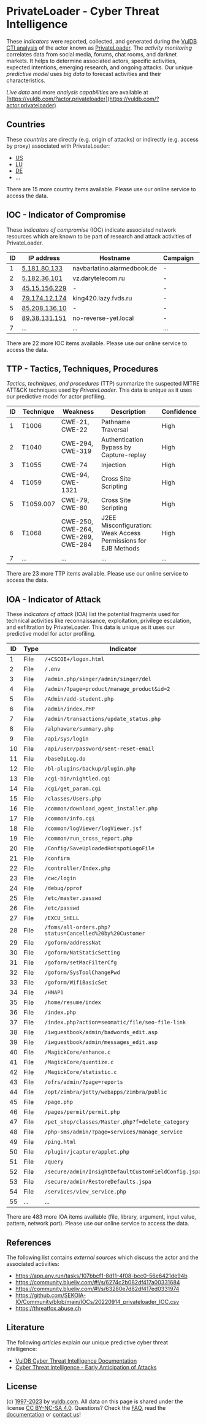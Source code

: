 # PrivateLoader - Cyber Threat Intelligence

These _indicators_ were reported, collected, and generated during the [VulDB CTI analysis](https://vuldb.com/?kb.cti) of the actor known as [PrivateLoader](https://vuldb.com/?actor.privateloader). The _activity monitoring_ correlates data from social media, forums, chat rooms, and darknet markets. It helps to determine associated actors, specific activities, expected intentions, emerging research, and ongoing attacks. Our unique _predictive model_ uses _big data_ to forecast activities and their characteristics.

_Live data_ and more _analysis capabilities_ are available at [https://vuldb.com/?actor.privateloader](https://vuldb.com/?actor.privateloader)

## Countries

These _countries_ are directly (e.g. origin of attacks) or indirectly (e.g. access by proxy) associated with PrivateLoader:

* [US](https://vuldb.com/?country.us)
* [LU](https://vuldb.com/?country.lu)
* [DE](https://vuldb.com/?country.de)
* ...

There are 15 more country items available. Please use our online service to access the data.

## IOC - Indicator of Compromise

These _indicators of compromise_ (IOC) indicate associated network resources which are known to be part of research and attack activities of PrivateLoader.

ID | IP address | Hostname | Campaign | Confidence
-- | ---------- | -------- | -------- | ----------
1 | [5.181.80.133](https://vuldb.com/?ip.5.181.80.133) | navbarlatino.alarmedbook.de | - | High
2 | [5.182.36.101](https://vuldb.com/?ip.5.182.36.101) | vz.darytelecom.ru | - | High
3 | [45.15.156.229](https://vuldb.com/?ip.45.15.156.229) | - | - | High
4 | [79.174.12.174](https://vuldb.com/?ip.79.174.12.174) | king420.lazy.fvds.ru | - | High
5 | [85.208.136.10](https://vuldb.com/?ip.85.208.136.10) | - | - | High
6 | [89.38.131.151](https://vuldb.com/?ip.89.38.131.151) | no-reverse-yet.local | - | High
7 | ... | ... | ... | ...

There are 22 more IOC items available. Please use our online service to access the data.

## TTP - Tactics, Techniques, Procedures

_Tactics, techniques, and procedures_ (TTP) summarize the suspected MITRE ATT&CK techniques used by _PrivateLoader_. This data is unique as it uses our predictive model for actor profiling.

ID | Technique | Weakness | Description | Confidence
-- | --------- | -------- | ----------- | ----------
1 | T1006 | CWE-21, CWE-22 | Pathname Traversal | High
2 | T1040 | CWE-294, CWE-319 | Authentication Bypass by Capture-replay | High
3 | T1055 | CWE-74 | Injection | High
4 | T1059 | CWE-94, CWE-1321 | Cross Site Scripting | High
5 | T1059.007 | CWE-79, CWE-80 | Cross Site Scripting | High
6 | T1068 | CWE-250, CWE-264, CWE-269, CWE-284 | J2EE Misconfiguration: Weak Access Permissions for EJB Methods | High
7 | ... | ... | ... | ...

There are 23 more TTP items available. Please use our online service to access the data.

## IOA - Indicator of Attack

These _indicators of attack_ (IOA) list the potential fragments used for technical activities like reconnaissance, exploitation, privilege escalation, and exfiltration by PrivateLoader. This data is unique as it uses our predictive model for actor profiling.

ID | Type | Indicator | Confidence
-- | ---- | --------- | ----------
1 | File | `/+CSCOE+/logon.html` | High
2 | File | `/.env` | Low
3 | File | `/admin.php/singer/admin/singer/del` | High
4 | File | `/admin/?page=product/manage_product&id=2` | High
5 | File | `/Admin/add-student.php` | High
6 | File | `/admin/index.PHP` | High
7 | File | `/admin/transactions/update_status.php` | High
8 | File | `/alphaware/summary.php` | High
9 | File | `/api/sys/login` | High
10 | File | `/api/user/password/sent-reset-email` | High
11 | File | `/baseOpLog.do` | High
12 | File | `/bl-plugins/backup/plugin.php` | High
13 | File | `/cgi-bin/nightled.cgi` | High
14 | File | `/cgi/get_param.cgi` | High
15 | File | `/classes/Users.php` | High
16 | File | `/common/download_agent_installer.php` | High
17 | File | `/common/info.cgi` | High
18 | File | `/common/logViewer/logViewer.jsf` | High
19 | File | `/common/run_cross_report.php` | High
20 | File | `/Config/SaveUploadedHotspotLogoFile` | High
21 | File | `/confirm` | Medium
22 | File | `/controller/Index.php` | High
23 | File | `/cwc/login` | Medium
24 | File | `/debug/pprof` | Medium
25 | File | `/etc/master.passwd` | High
26 | File | `/etc/passwd` | Medium
27 | File | `/EXCU_SHELL` | Medium
28 | File | `/foms/all-orders.php?status=Cancelled%20by%20Customer` | High
29 | File | `/goform/addressNat` | High
30 | File | `/goform/NatStaticSetting` | High
31 | File | `/goform/setMacFilterCfg` | High
32 | File | `/goform/SysToolChangePwd` | High
33 | File | `/goform/WifiBasicSet` | High
34 | File | `/HNAP1` | Low
35 | File | `/home/resume/index` | High
36 | File | `/index.php` | Medium
37 | File | `/index.php?action=seomatic/file/seo-file-link` | High
38 | File | `/iwguestbook/admin/badwords_edit.asp` | High
39 | File | `/iwguestbook/admin/messages_edit.asp` | High
40 | File | `/MagickCore/enhance.c` | High
41 | File | `/MagickCore/quantize.c` | High
42 | File | `/MagickCore/statistic.c` | High
43 | File | `/ofrs/admin/?page=reports` | High
44 | File | `/opt/zimbra/jetty/webapps/zimbra/public` | High
45 | File | `/page.php` | Medium
46 | File | `/pages/permit/permit.php` | High
47 | File | `/pet_shop/classes/Master.php?f=delete_category` | High
48 | File | `/php-sms/admin/?page=services/manage_service` | High
49 | File | `/ping.html` | Medium
50 | File | `/plugin/jcapture/applet.php` | High
51 | File | `/query` | Low
52 | File | `/secure/admin/InsightDefaultCustomFieldConfig.jspa` | High
53 | File | `/secure/admin/RestoreDefaults.jspa` | High
54 | File | `/services/view_service.php` | High
55 | ... | ... | ...

There are 483 more IOA items available (file, library, argument, input value, pattern, network port). Please use our online service to access the data.

## References

The following list contains _external sources_ which discuss the actor and the associated activities:

* https://app.any.run/tasks/107bbcf1-8d11-4f08-bcc0-56e6421de94b
* https://community.blueliv.com/#!/s/6274c2b082df417a00331684
* https://community.blueliv.com/#!/s/63280e7d82df417ed0331974
* https://github.com/SEKOIA-IO/Community/blob/main/IOCs/20220914_privateloader_IOC.csv
* https://threatfox.abuse.ch

## Literature

The following _articles_ explain our unique predictive cyber threat intelligence:

* [VulDB Cyber Threat Intelligence Documentation](https://vuldb.com/?kb.cti)
* [Cyber Threat Intelligence - Early Anticipation of Attacks](https://www.scip.ch/en/?labs.20201022)

## License

(c) [1997-2023](https://vuldb.com/?kb.changelog) by [vuldb.com](https://vuldb.com/?kb.about). All data on this page is shared under the license [CC BY-NC-SA 4.0](https://creativecommons.org/licenses/by-nc-sa/4.0/). Questions? Check the [FAQ](https://vuldb.com/?kb.faq), read the [documentation](https://vuldb.com/?kb) or [contact us](https://vuldb.com/?contact)!

